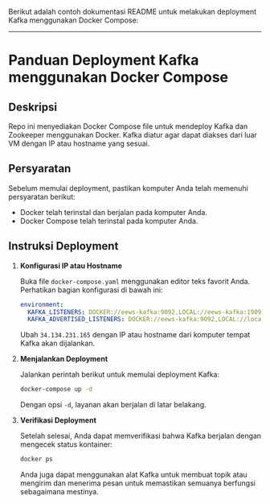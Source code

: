 Berikut adalah contoh dokumentasi README untuk melakukan deployment Kafka menggunakan Docker Compose:

---

# Panduan Deployment Kafka menggunakan Docker Compose

## Deskripsi

Repo ini menyediakan Docker Compose file untuk mendeploy Kafka dan Zookeeper menggunakan Docker. Kafka diatur agar dapat diakses dari luar VM dengan IP atau hostname yang sesuai.

## Persyaratan

Sebelum memulai deployment, pastikan komputer Anda telah memenuhi persyaratan berikut:

- Docker telah terinstal dan berjalan pada komputer Anda.
- Docker Compose telah terinstal pada komputer Anda.

## Instruksi Deployment

1. **Konfigurasi IP atau Hostname**

   Buka file `docker-compose.yaml` menggunakan editor teks favorit Anda. Perhatikan bagian konfigurasi di bawah ini:

   ```yaml
   environment:
     KAFKA_LISTENERS: DOCKER://eews-kafka:9092,LOCAL://eews-kafka:19092,OUTSIDE://eews-kafka:29092
     KAFKA_ADVERTISED_LISTENERS: DOCKER://eews-kafka:9092,LOCAL://localhost:19092,OUTSIDE://34.134.231.165:29092
   ```

   Ubah `34.134.231.165` dengan IP atau hostname dari komputer tempat Kafka akan dijalankan.

2. **Menjalankan Deployment**

   Jalankan perintah berikut untuk memulai deployment Kafka:

   ```bash
   docker-compose up -d
   ```

   Dengan opsi `-d`, layanan akan berjalan di latar belakang.

3. **Verifikasi Deployment**

   Setelah selesai, Anda dapat memverifikasi bahwa Kafka berjalan dengan mengecek status kontainer:

   ```bash
   docker ps
   ```

   Anda juga dapat menggunakan alat Kafka untuk membuat topik atau mengirim dan menerima pesan untuk memastikan semuanya berfungsi sebagaimana mestinya.
